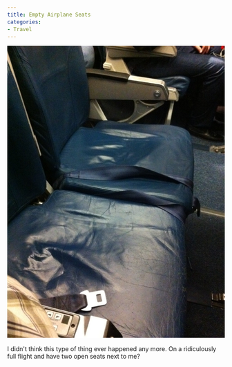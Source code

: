 ```yaml
---
title: Empty Airplane Seats
categories:
- Travel
---
```


![](/assets/posts/2011/photo8-e1295386029455.jpg)
  



I didn't think this type of thing ever happened any more. On a ridiculously full flight and have two open seats next to me?
